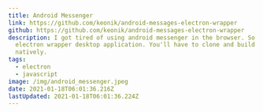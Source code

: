 ```yaml
---
title: Android Messenger
link: https://github.com/keonik/android-messages-electron-wrapper
github: https://github.com/keonik/android-messages-electron-wrapper
description: I got tired of using android messenger in the browser. So I made an
  electron wrapper desktop application. You'll have to clone and build it
  natively.
tags:
  - electron
  - javascript
image: /img/android_messenger.jpeg
date: 2021-01-18T06:01:36.216Z
lastUpdated: 2021-01-18T06:01:36.224Z
---
```


